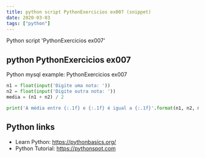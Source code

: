 ```yaml
---
title: python script PythonExercicios ex007 (snippet)
date: 2020-03-03
tags: ["python"]
---
```

Python script 'PythonExercicios ex007'


## python PythonExercicios ex007

Python mysql example: PythonExercicios ex007

```python
n1 = float(input('Digite uma nota: '))
n2 = float(input('Digite outra nota: '))
media = (n1 + n2) / 2

print('A média entre {:.1f} e {:.1f} é igual a {:.1f}'.format(n1, n2, media))

```

## Python links

- Learn Python: https://pythonbasics.org/
- Python Tutorial: https://pythonspot.com
